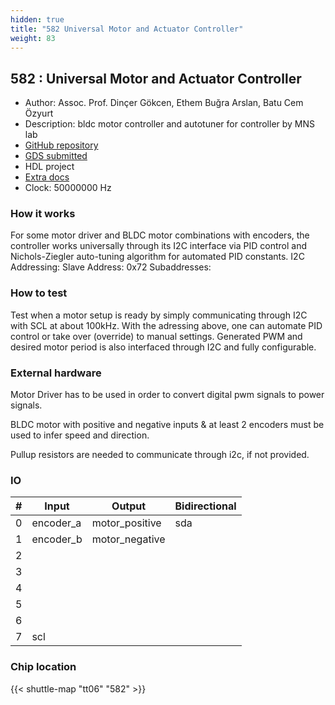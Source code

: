 ```yaml
---
hidden: true
title: "582 Universal Motor and Actuator Controller"
weight: 83
---
```


## 582 : Universal Motor and Actuator Controller

* Author: Assoc. Prof. Dinçer Gökcen, Ethem Buğra Arslan, Batu Cem Özyurt
* Description: bldc motor controller and autotuner for controller by MNS lab
* [GitHub repository](https://github.com/BatuCem/tt06-mnslab-bldc-0)
* [GDS submitted](https://github.com/BatuCem/tt06-mnslab-bldc-0/actions/runs/8756640953)
* HDL project
* [Extra docs](None)
* Clock: 50000000 Hz

<!---

This file is used to generate your project datasheet. Please fill in the information below and delete any unused
sections.

You can also include images in this folder and reference them in the markdown. Each image must be less than
512 kb in size, and the combined size of all images must be less than 1 MB.
-->


### How it works

For some motor driver and BLDC motor combinations with encoders, the controller works universally through its I2C interface via PID control and Nichols-Ziegler auto-tuning algorithm for automated PID constants.
I2C Addressing:
Slave Address: 0x72
Subaddresses:

### How to test

Test when a motor setup is ready by simply communicating through I2C with SCL at about 100kHz. With the adressing above, one can automate PID control or take over (override) to manual settings. Generated PWM and desired motor period is also interfaced through I2C and fully configurable.

### External hardware

Motor Driver has to be used in order to convert digital pwm signals to power signals.

BLDC motor with positive and negative inputs & at least 2 encoders must be used to infer speed and direction.

Pullup resistors are needed to communicate through i2c, if not provided.


### IO

| # | Input          | Output         | Bidirectional   |
| - | -------------- | -------------- | --------------- |
| 0 | encoder_a | motor_positive | sda |
| 1 | encoder_b | motor_negative |  |
| 2 |  |  |  |
| 3 |  |  |  |
| 4 |  |  |  |
| 5 |  |  |  |
| 6 |  |  |  |
| 7 | scl |  |  |

### Chip location

{{< shuttle-map "tt06" "582" >}}
